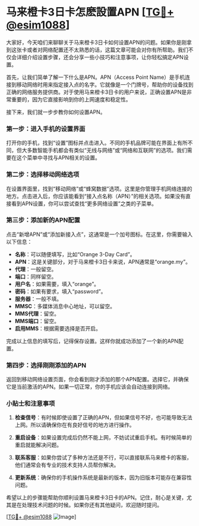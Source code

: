 # 马来橙卡3日卡怎麽設置APN [[TG💪+ @esim1088](https://t.me/s/esim1088)]

大家好，今天咱们来聊聊关于马来橙卡3日卡如何设置APN的问题。如果你是刚拿到这张卡或者对网络配置还不太熟悉的话，这篇文章可能会对你有所帮助。我们不仅会详细介绍设置步骤，还会分享一些小技巧和注意事项，让你轻松搞定APN设置。

首先，让我们简单了解一下什么是APN。APN（Access Point Name）是手机连接到移动网络时用来指定接入点的名字。它就像是一个门牌号，帮助你的设备找到正确的网络服务提供商。对于使用马来橙卡3日卡的用户来说，正确设置APN是非常重要的，因为它直接影响到你的上网速度和稳定性。

接下来，我们就一步步教你如何设置APN。

### 第一步：进入手机的设置界面

打开你的手机，找到“设置”图标并点击进入。不同的手机品牌可能在界面上有所不同，但大多数智能手机都会有类似“无线与网络”或“网络和互联网”的选项。我们需要在这个菜单中寻找与APN相关的设置。

### 第二步：选择移动网络选项

在设置界面里，找到“移动网络”或“蜂窝数据”选项。这里是你管理手机网络连接的地方。点击进入后，你应该能看到“接入点名称（APN）”的相关选项。如果没有直接看到APN设置，你可以尝试查找“更多网络设置”之类的子菜单。

### 第三步：添加新的APN配置

点击“新增APN”或“添加新接入点”，这通常是一个加号图标。在这里，你需要输入以下信息：

- **名称**：可以随便填写，比如“Orange 3-Day Card”。
- **APN**：这是关键部分，对于马来橙卡3日卡来说，APN通常是“orange.my”。
- **代理**：一般留空。
- **端口**：同样留空。
- **用户名**：如果需要，填入“orange”。
- **密码**：如果有要求，填入“password”。
- **服务器**：一般不填。
- **MMSC**：多媒体消息中心地址，可以留空。
- **MMS代理**：留空。
- **MMS端口**：留空。
- **启用MMS**：根据需要选择是否开启。

完成以上信息的填写后，记得保存设置。这样你就成功添加了一个新的APN配置。

### 第四步：选择刚刚添加的APN

返回到移动网络设置页面，你会看到刚才添加的那个APN配置。选择它，并确保它是当前激活的APN。如果一切正常，你的手机应该会自动连接到网络。

### 小贴士和注意事项

1. **检查信号**：有时候即使设置了正确的APN，但如果信号不好，也可能导致无法上网。所以请确保你在有良好信号的地方进行操作。
   
2. **重启设备**：如果设置完成后仍然不能上网，不妨试试重启手机。有时候简单的重启就能解决问题。

3. **联系客服**：如果你尝试了多种方法还是不行，可以直接联系马来橙卡的客服，他们通常会有专业的技术支持人员帮你解决。

4. **更新系统**：确保你的手机操作系统是最新的版本，因为旧版本可能存在兼容性问题。

希望以上的步骤能帮助你顺利设置马来橙卡3日卡的APN。记住，耐心是关键，尤其是在处理技术问题的时候。如果你还有其他疑问，欢迎随时提问。

[[TG💪+ @esim1088](https://t.me/s/esim1088) ![Image](https://i.postimg.cc/4NQfJmqS/Snipaste-2025-05-13-00-14-12.png)]
